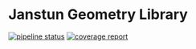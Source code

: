 # Janstun Geometry Library
[![pipeline status](https://gitlab.com/samingostar/aim/lib/geometry/badges/master/pipeline.svg)](https://gitlab.com/samingostar/aim/lib/geometry/commits/master)
[![coverage report](https://gitlab.com/samingostar/aim/lib/geometry/badges/master/coverage.svg)](https://gitlab.com/samingostar/aim/lib/geometry/commits/master)
